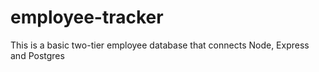 # employee-tracker
This is a basic two-tier employee database that connects Node, Express and Postgres

